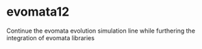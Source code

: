 # evomata12
Continue the evomata evolution simulation line while furthering the integration of evomata libraries
